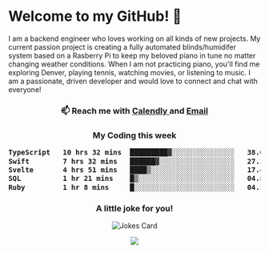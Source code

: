 <h1> Welcome to my GitHub! 👋 </h1>


  I am a backend engineer who loves working on all kinds of new projects. My current passion project is creating a fully automated blinds/humidifer system based on a Rasberry Pi to keep my beloved piano in tune no matter changing weather conditions. When I am not practicing piano, you'll find me exploring Denver, playing tennis, watching movies, or listening to music. I am a passionate, driven developer and would love to connect and chat with everyone!

<h3 align = "center"> 📫 Reach me with <a href = "https://calendly.com/msbrandt00/30min"> Calendly </a> and <a href="mailto:msbrandt00@gmail.com">Email</a> 
 </h3>


 
<div align = "center"
[![Anurag's GitHub stats](https://github-readme-stats.vercel.app/api?username=mbrandt00)](https://github.com/anuraghazra/github-readme-stats)
          </div>
<h3 align="center">
  My Coding this week
<!--START_SECTION:waka-->

```txt
TypeScript   10 hrs 32 mins  █████████▓░░░░░░░░░░░░░░░   38.01 %
Swift        7 hrs 32 mins   ██████▓░░░░░░░░░░░░░░░░░░   27.18 %
Svelte       4 hrs 51 mins   ████▒░░░░░░░░░░░░░░░░░░░░   17.49 %
SQL          1 hr 21 mins    █▒░░░░░░░░░░░░░░░░░░░░░░░   04.87 %
Ruby         1 hr 8 mins     █░░░░░░░░░░░░░░░░░░░░░░░░   04.13 %
```

<!--END_SECTION:waka-->

### A little joke for you!

![Jokes Card](https://readme-jokes.vercel.app/api?hideBorder)

<a href="https://www.linkedin.com/in/mbrandt00/"><img src="https://img.shields.io/badge/linkedin-%230077B5.svg?&style=for-the-badge&logo=linkedin&logoColor=white" /></a>
